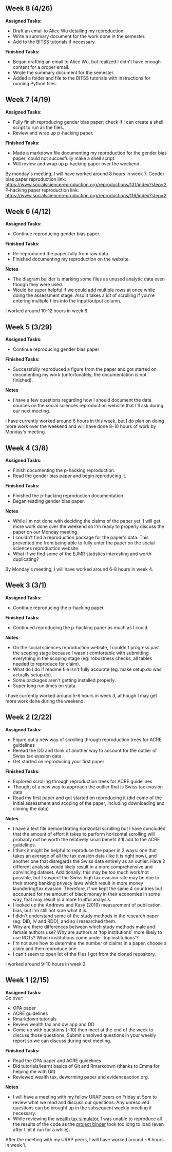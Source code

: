## Week 8 (4/26)
**Assigned Tasks:**
- Draft an email to Alice Wu detailing my reproduction.
- Write a summary document for the work done in the semester.
- Add to the BITSS tutorials if necessary.

**Finished Tasks:**
- Began drafting an email to Alice Wu, but realized I didn't have enough content for a proper email.
- Wrote the summary document for the semester.
- Added a folder and file to the BITSS tutorials with instructions for running Python files.

## Week 7 (4/19)
**Assigned Tasks:**
- Fully finish reproducing gender bias paper; check if I can create a shell script to run all the files.
- Review and wrap up p-hacking paper.

**Finished Tasks:**
- Made a markdown file documenting my reproduction for the gender bias paper; could not succesfully make a shell script.
- Will review and wrap up p-hacking paper over the weekend.

By monday's meeting, I will have worked around 8 hours in week 7.
Gender bias paper reproduction link: https://www.socialsciencereproduction.org/reproductions/131/index?step=2
P-hacking paper reproduction link: https://www.socialsciencereproduction.org/reproductions/116/index?step=2 

## Week 6 (4/12)
**Assigned Tasks:**
- Continue reproducing gender bias paper.

**Finished Tasks:**
- Re-reproduced the paper fully from raw data.
- Finished documenting my reproduction on the website.

**Notes**
- The diagram builder is marking some files as unused analytic data even though they were used.
- Would be super helpful if we could add multiple rows at once while doing the assessment stage. Also it takes a lot of scrolling if you're entering multiple files into the input/output column.

I worked around 10-12 hours in week 6.

## Week 5 (3/29)
**Assigned Tasks:**
- Continue reproducing gender bias paper

**Finished Tasks:** 
- Successfully reproduced a figure from the paper and got started on documenting my work (unfortunately, the documentation is not finished).

**Notes**
- I have a few questions regarding how I should document the data sources on the social sciences reproduction website that I'll ask during our next meeting.

I have currently worked around 6 hours in this week, but I do plan on doing more work over the weekend and will have done 8-10 hours of work by Monday's meeting.

## Week 4 (3/8)
**Assigned Tasks:**
 - Finish documenting the p-hacking reproduction.
 - Read the gender bias paper and begin reproducing it.

 **Finished Tasks:**
 - Finished the p-hacking reproduction documentation.
 - Began reading gender bias paper.

 **Notes**
 - While I'm not done with deciding the claims of the paper yet, I will get more work done over the weekend so I'm ready to properly discuss the paper on our Monday meeting.
 - I couldn't find a reproduction package for the paper's data. This prevented me from being able to fully enter the paper on the social sciences reproduction website.
 - What if we find some of the EJMR statistics interesting and worth duplicating?

 By Monday's meeting, I will have worked around 6-8 hours in week 4.

## Week 3 (3/1)
**Assigned Tasks:** 
- Continue reproducing the p-hacking paper

**Finished Tasks:**
- Continued reproducing the p-hacking paper as much as I could.

**Notes**
- On the social sciences reproduction website, I couldn't progress past the scoping stage because I wasn't comfortable with submitting everything in the scoping stage (eg: robustness checks, all tables needed to reproduce for claim).
- What do I do if readme file isn't fully accurate (eg: make setup.do was actually setup.do).
- Some packages aren't getting installed properly.
- Super long run times on stata.

I have currently worked around 5-6 hours in week 3, although I may get more work done during the weekend.

## Week 2 (2/22)
**Assigned Tasks:**  
- Figure out a new way of scrolling through reproduction trees for ACRE guidelines
- Reread the DD and think of another way to account for the outlier of Swiss tax evasion data
- Get started on reproducing your first paper

**Finished Tasks:**
- Explored scrolling through reproduction trees for ACRE guidelines
- Thought of a new way to approach the outlier that is Swiss tax evasion data
- Read my first paper and got started on reproducing it (did come of the initial assessment and scoping of the paper, including downloading and cloning the data)

**Notes**
- I have a text file demonstrating horizontal scrolling but I have concluded that the amount of effort it takes to perform horizontal scrolling will probably not be worth the relatively small benefit it'll add to the ACRE guidelines.
- I think it might be helpful to reproduce the paper in 2 ways: one that takes an average of all the tax evasion data (like it is right now), and another one that disregards the Swiss data entirely as an outlier. Have 2 different analysis would likely result in a more comprehensive and convincing dataset. Additionally, this may be too much work/not possible, but I suspect the Swiss high tax evasion rate may be due to their strong banking privacy laws which result in more money laundering/tax evasion. Therefore, if we kept the same 4 countries but accounted for the amount of black money in their economies in some way, that may result in a more fruitful analysis.
- I looked up the Andrews and Kasy (2019) measurement of publication bias, but I'm still not sure what it is.
- I didn't understand some of the study methods in the research paper (eg: DID, IV and RDD), and so I researched them.
- Why are there differences between which study methods male and female authors use? Why are authors at 'top institutions' more likely to use RCTs? Which institutions come under 'top institutions'?
- I'm not sure how to determine the number of claims in a paper, choose a claim and then reproduce one.
- I can't seem to open lot of the files I got from the cloned repository.

I worked around 9-10 hours in week 2.

## Week 1 (2/15)
**Assigned Tasks:**  
Go over:
- OPA paper
- ACRE guidelines
- Rmarkdown tutorials
- Review wealth tax and dw app and DD
- Come up with questions (~10) then meet at the end of the week to discuss those questions. Submit unsolved questions in your weekly report so we can discuss during next meeting.

**Finished Tasks:**
- Read the OPA paper and ACRE guidelines
- Did tutorials/learnt basics of Git and Rmarkdown (thanks to Emma for helping me with Git)
- Reviewed wealth tax, deworming paper and evidenceaction.org.

**Notes**
- I will have a meeting with my fellow URAP peers on Friday at 5pm to review what we read and discuss our questions. Any unresolved questions can be brought up in the subsequent weekly meeting if necessary.
- While reviewing the [wealth tax simulator](http://wealthtaxsimulator.org/analysis/#7_-_visualization), I was unable to reproduce all the results of the code as the [project binder](https://mybinder.org/v2/gh/fhoces/opa-wealthtax/master?urlpath=rstudio) took too long to load (even after I let it run for a while).

After the meeting with my URAP peers, I will have worked around ~8 hours in week 1.
